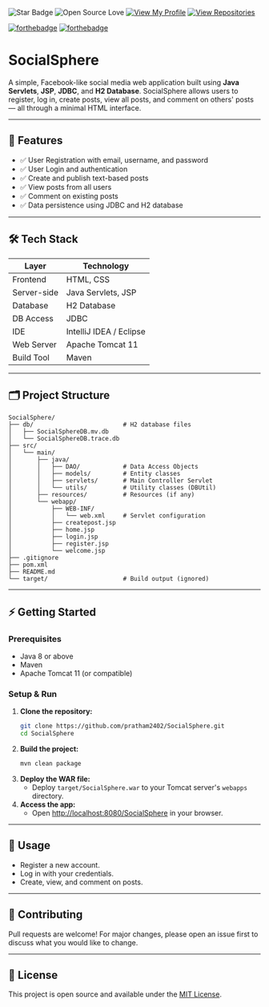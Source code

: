 ![Star Badge](https://img.shields.io/static/v1?label=%F0%9F%8C%9F&message=If%20Useful&style=style=flat&color=BC4E99)
![Open Source Love](https://badges.frapsoft.com/os/v1/open-source.svg?v=103)
[![View My Profile](https://img.shields.io/badge/View-My_Profile-green?logo=GitHub)](https://github.com/pratham2402)
[![View Repositories](https://img.shields.io/badge/View-My_Repositories-blue?logo=GitHub)](https://github.com/pratham2402?tab=repositories)

[![forthebadge](https://forthebadge.com/images/badges/made-with-java.svg)](https://forthebadge.com)
[![forthebadge](https://forthebadge.com/images/badges/powered-by-overtime.svg)](https://forthebadge.com)

# SocialSphere

A simple, Facebook-like social media web application built using **Java Servlets**, **JSP**, **JDBC**, and **H2 Database**. SocialSphere allows users to register, log in, create posts, view all posts, and comment on others' posts — all through a minimal HTML interface.

---

## 🚀 Features

- ✅ User Registration with email, username, and password
- ✅ User Login and authentication
- ✅ Create and publish text-based posts
- ✅ View posts from all users
- ✅ Comment on existing posts
- ✅ Data persistence using JDBC and H2 database

---

## 🛠️ Tech Stack

| Layer         | Technology              |
|---------------|-------------------------|
| Frontend      | HTML, CSS               |
| Server-side   | Java Servlets, JSP      |
| Database      | H2 Database             |
| DB Access     | JDBC                    |
| IDE           | IntelliJ IDEA / Eclipse |
| Web Server    | Apache Tomcat 11        |
| Build Tool    | Maven                   |

---

## 🗂️ Project Structure

```
SocialSphere/
├── db/                         # H2 database files
│   ├── SocialSphereDB.mv.db
│   └── SocialSphereDB.trace.db
├── src/
│   └── main/
│       ├── java/
│       │   ├── DAO/            # Data Access Objects
│       │   ├── models/         # Entity classes
│       │   ├── servlets/       # Main Controller Servlet
│       │   └── utils/          # Utility classes (DBUtil)
│       ├── resources/          # Resources (if any)
│       └── webapp/
│           ├── WEB-INF/
│           │   └── web.xml     # Servlet configuration
│           ├── createpost.jsp
│           ├── home.jsp
│           ├── login.jsp
│           ├── register.jsp
│           └── welcome.jsp
├── .gitignore
├── pom.xml
├── README.md
└── target/                     # Build output (ignored)
```

---

## ⚡ Getting Started

### Prerequisites
- Java 8 or above
- Maven
- Apache Tomcat 11 (or compatible)

### Setup & Run
1. **Clone the repository:**
   ```bash
   git clone https://github.com/pratham2402/SocialSphere.git
   cd SocialSphere
   ```
2. **Build the project:**
   ```bash
   mvn clean package
   ```
3. **Deploy the WAR file:**
   - Deploy `target/SocialSphere.war` to your Tomcat server's `webapps` directory.
4. **Access the app:**
   - Open [http://localhost:8080/SocialSphere](http://localhost:8080/SocialSphere) in your browser.

---

## 📝 Usage
- Register a new account.
- Log in with your credentials.
- Create, view, and comment on posts.

---

## 🤝 Contributing
Pull requests are welcome! For major changes, please open an issue first to discuss what you would like to change.

---

## 📄 License
This project is open source and available under the [MIT License](LICENSE).
